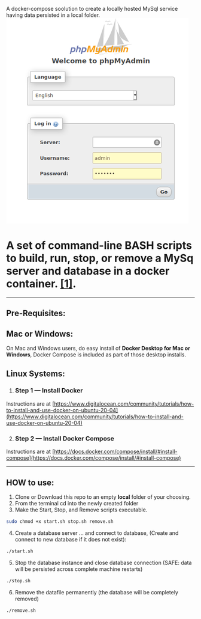 A docker-compose soolution to create a locally hosted MySql service having data persisted in a local folder.
![phpMyAdmin login page](phpMyAdmin.png)

# A set of command-line BASH scripts to build, run, stop, or remove a MySq server and database in a docker container. [[1]](#1).


****

## Pre-Requisites:

## Mac or Windows:
On Mac and Windows users, do easy install of **Docker Desktop for Mac or Windows**, Docker Compose is included as part of those desktop installs.

## Linux Systems:

1. ### Step 1 — Install Docker  
Instructions are at [https://www.digitalocean.com/community/tutorials/how-to-install-and-use-docker-on-ubuntu-20-04](https://www.digitalocean.com/community/tutorials/how-to-install-and-use-docker-on-ubuntu-20-04)

2. ### Step 2 — Install Docker Compose  
Instructions are at [https://docs.docker.com/compose/install/#install-compose](https://docs.docker.com/compose/install/#install-compose)

****

## HOW to use:

1. Clone or Download this repo to an empty **local** folder of your choosing.
2. From the terminal cd into the newly created folder
3. Make the Start, Stop, and Remove scripts executable.

```BASH
sudo chmod +x start.sh stop.sh remove.sh
```

4. Create a database server ... and connect to database, (Create and connect to new database if it does not exist):
```BASH
./start.sh
```
5. Stop the database instance and close database connection (SAFE: data will be persisted across complete machine restarts)
```BASH
./stop.sh
```
6. Remove the datafile permanently (the database will be completely removed)
```BASH
./remove.sh
```



